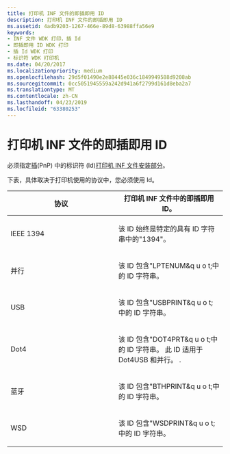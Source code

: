 ```yaml
---
title: 打印机 INF 文件的即插即用 ID
description: 打印机 INF 文件的即插即用 ID
ms.assetid: 4adb9203-1267-466e-89d8-63988ffa56e9
keywords:
- INF 文件 WDK 打印，插 Id
- 即插即用 ID WDK 打印
- 插 Id WDK 打印
- 标识符 WDK 打印机
ms.date: 04/20/2017
ms.localizationpriority: medium
ms.openlocfilehash: 29d5f01490e2e88445e036c1849949588d9208ab
ms.sourcegitcommit: 0cc5051945559a242d941a6f2799d161d8eba2a7
ms.translationtype: MT
ms.contentlocale: zh-CN
ms.lasthandoff: 04/23/2019
ms.locfileid: "63380253"
---
```

# <a name="plug-and-play-ids-for-printer-inf-files"></a>打印机 INF 文件的即插即用 ID


必须指定[插](plug-and-play-for-printers.md)(PnP) 中的标识符 (Id)[打印机 INF 文件安装部分](printer-inf-file-install-sections.md)。

下表，具体取决于打印机使用的协议中，您必须使用 Id。

<table>
<colgroup>
<col width="50%" />
<col width="50%" />
</colgroup>
<thead>
<tr class="header">
<th>协议</th>
<th>打印机 INF 文件中的即插即用 ID。</th>
</tr>
</thead>
<tbody>
<tr class="odd">
<td><p>IEEE 1394</p></td>
<td><p>该 ID 始终是特定的具有 ID 字符串中的"1394"。</p></td>
</tr>
<tr class="even">
<td><p>并行</p></td>
<td><p>该 ID 包含"LPTENUM&amp;q u o t;中的 ID 字符串。</p></td>
</tr>
<tr class="odd">
<td><p>USB</p></td>
<td><p>该 ID 包含"USBPRINT&amp;q u o t;中的 ID 字符串。</p></td>
</tr>
<tr class="even">
<td><p>Dot4</p></td>
<td><p>该 ID 包含"DOT4PRT&amp;q u o t;中的 ID 字符串。 此 ID 适用于 Dot4USB 和并行。 .</p></td>
</tr>
<tr class="odd">
<td><p>蓝牙</p></td>
<td><p>该 ID 包含"BTHPRINT&amp;q u o t;中的 ID 字符串。</p></td>
</tr>
<tr class="even">
<td><p>WSD</p></td>
<td><p>该 ID 包含"WSDPRINT&amp;q u o t;中的 ID 字符串。</p></td>
</tr>
</tbody>
</table>

 

 

 




